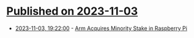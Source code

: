 # [Published on 2023-11-03](index.md)

* [2023-11-03, 19:22:00](https://soylentnews.org/article.pl?sid=23/11/03/0347201&from=rss) - [Arm Acquires Minority Stake in Raspberry Pi](https://soylentnews.org/article.pl?sid=23/11/03/0347201&from=rss)
